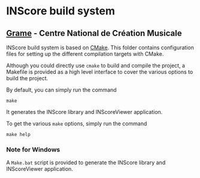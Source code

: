 INScore build system
======================================================================

[Grame](http://www.grame.fr) - Centre National de Création Musicale
----------------------------------------------------------------------

INScore build system is based on [CMake](https://cmake.org/). 
This folder contains configuration files for setting up the different compilation targets with CMake.

Although you could directly use `cmake` to build and compile the project, a Makefile is provided as a high level interface to cover the various options to build the project.

By default, you can simply run the command
~~~
make
~~~
It generates the INScore library and INScoreViewer application.


To get the various `make` options, simply run the command
~~~
make help
~~~
 
### Note for Windows 
A `Make.bat` script is provided to generate the INScore library and INScoreViewer application.  


